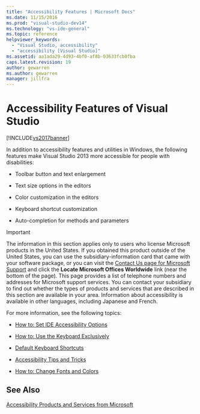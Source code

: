 ```yaml
---
title: "Accessibility Features | Microsoft Docs"
ms.date: 11/15/2016
ms.prod: "visual-studio-dev14"
ms.technology: "vs-ide-general"
ms.topic: reference
helpviewer_keywords:
  - "Visual Studio, accessibility"
  - "accessibility [Visual Studio]"
ms.assetid: aa1ada29-4d93-4bf0-af8b-03633fcb0fba
caps.latest.revision: 19
author: gewarren
ms.author: gewarren
manager: jillfra
---
```

# Accessibility Features of Visual Studio
[!INCLUDE[vs2017banner](../../includes/vs2017banner.md)]

In addition to accessibility features and utilities in Windows, the following features make Visual Studio 2013 more accessible for people with disabilities:

- Toolbar button and text enlargement

- Text size options in the editors

- Color customization in the editors

- Keyboard shortcut customization

- Auto-completion for methods and parameters

> [!IMPORTANT]
> The information in this section applies only to users who license Microsoft products in the United States. If you obtained this product outside of the United States, you can use the subsidiary-information card that came with your software package, or you can visit the [Contact Us page for Microsoft Support](http://support.microsoft.com/ContactUs) and click the **Locate Microsoft Offices Worldwide** link (near the bottom of the page). This page provides a list of telephone numbers and addresses for Microsoft support services. You can contact your subsidiary to find out whether the types of products and services that are described in this section are available in your area. Information about accessibility is available in other languages, including Japanese and French.

 For more information, see the following topics:

- [How to: Set IDE Accessibility Options](../../ide/reference/how-to-set-ide-accessibility-options.md)

- [How to: Use the Keyboard Exclusively](../../ide/reference/how-to-use-the-keyboard-exclusively.md)

- [Default Keyboard Shortcuts](../../ide/default-keyboard-shortcuts-in-visual-studio.md)

- [Accessibility Tips and Tricks](../../ide/reference/accessibility-tips-and-tricks.md)

- [How to: Change Fonts and Colors](../../ide/how-to-change-fonts-and-colors-in-visual-studio.md)

## See Also
 [Accessibility Products and Services from Microsoft](../../ide/reference/accessibility-products-and-services-from-microsoft.md)
